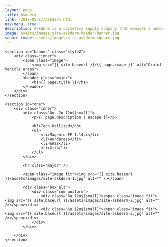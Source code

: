 ```yaml
---
layout: page
title: Askderm
link: /2017/05/17/askderm.html
nav-menu: true
description: Askderm is a cosmetics supply company that manages a number of sub-brands. My primary role in this project at Gauge was on the front-end development team, as well as consulting on Design &amp; UX throughout. As a member of the front-end team I worked with a group of up to 5 other developers to build out a modular front-end that was heavily widget based. When the project was ready for launch, we had created 29 stores all based on one Magento installation, utilizing different color variants and widgets of the multi-faceted theme.
image: assets/images/site-askderm-header-banner.jpg
square-image: assets/images/site-askderm-square.jpg
---
```


<div id="main" class="alt">

	<section id="banner" class="style2">
	    <div class="inner">
	        <span class="image">
	            <img src="{{ site.baseurl }}/{{ page.image }}" alt="Orafol Vehicle Wraps">
	        </span>
	        <header class="major">
	            <h1>{{ page.title }}</h1>
	        </header>
	    </div>
	</section>

	<section id="one">
		<div class="inner">
			<div class="8u -2u 12u$(small)">
				<p>{{ page.description | escape }}</p>

				<h3>Tech Utilized</h3>
				<ul>
					<li>Magento EE 1.14.x</li>
					<li>Wordpress</li>
					<li>SASS</li>
					<li>Git</li>
				</ul>
			</div>

			<hr class="major" />

			<span class="image fit"><img src="{{ site.baseurl }}/assets/images/site-askderm-1.jpg" alt="" /></span>

			<div class="box alt">
				<div class="row uniform">
					<div class="6u 12u$(small)"><span class="image fit"><img src="{{ site.baseurl }}/assets/images/site-askderm-2.jpg" alt="" /></span></div>
					<div class="6u 12u$(small)"><span class="image fit"><img src="{{ site.baseurl }}/assets/images/site-askderm-3.jpg" alt="" /></span></div>
				</div>
			</div>

		</div>
	</section>

</div>
